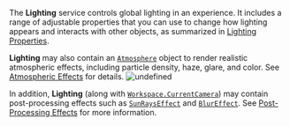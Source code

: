 The **Lighting** service controls global lighting in an experience. It
includes a range of adjustable properties that you can use to change how
lighting appears and interacts with other objects, as summarized in
[Lighting Properties](https://create.roblox.com/docs/environment/lighting).

**Lighting** may also contain an [`Atmosphere`](https://create.roblox.com/docs/reference/engine/classes/Atmosphere) object to render realistic
atmospheric effects, including particle density, haze, glare, and color. See
[Atmospheric Effects](https://create.roblox.com/docs/environment/atmosphere) for details.
![undefined](https://prod.docsiteassets.roblox.com/assets/lighting-and-effects/atmosphere/Offset-A.jpg)

In addition, **Lighting** (along with [`Workspace.CurrentCamera`](https://create.roblox.com/docs/reference/engine/classes/Workspace#CurrentCamera)) may
contain post-processing effects such as [`SunRaysEffect`](https://create.roblox.com/docs/reference/engine/classes/SunRaysEffect) and
[`BlurEffect`](https://create.roblox.com/docs/reference/engine/classes/BlurEffect). See
[Post-Processing Effects](https://create.roblox.com/docs/environment/post-processing-effects) for
more information.